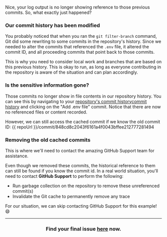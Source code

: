 Nice, your log output is no longer showing reference to those previous commits. So, what exactly just happened?

### Our commit history has been modified

You probably noticed that when you ran the `git filter-branch` command, Git did some rewriting to some commits in the repository's history. Since we needed to alter the commits that referenced the `.env` file, it altered the commit ID, and all proceeding commits that point back to those commits.

This is why you need to consider local work and branches that are based on this previous history. This is okay to run, as long as everyone contributing in the repository is aware of the situation and can plan accordingly.

### Is the sensitive information gone?

Those commits no longer show in file contents in our repository history. You can see this by navigating to your <a href="{{ repoUrl }}/commits/master">repository's commit history</a>[commit history](/commits/master) and clicking on the "Add .env file" commit. Notice that there are now no referenced files or content recorded.

However, we can still access the cached commit if we know the old commit ID: {{ repoUrl }}/commit/848cd8c2043f6161a4f0043bffee212777281494

### Removing the old cached commits

This is where we'll need to contact the amazing GitHub Support team for assistance.

Even though we removed these commits, the historical reference to them can still be found if you know the commit id. In a real world situation, you'll need to contact **GitHub Support** to perform the following:

- Run garbage collection on the repository to remove these unreferenced commit(s)
- Invalidate the Git cache to permanently remove any trace

For our situation, we can skip contacting GitHub Support for this example! :smile:

<hr>
<h3 align="center">Find your final issue <a href="{{ url }}">here</a> now.</h3>
